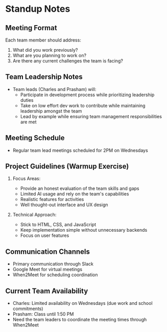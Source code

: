 # Standup Notes 
## Meeting Format
Each team member should address:
1. What did you work previously?
2. What are you planning to work on?
3. Are there any current challenges the team is facing?

## Team Leadership Notes
- Team leads (Charles and Prasham) will:
  - Participate in development process while prioritizing leadership duties
  - Take on low effort dev work to contribute while maintaining leadership amongst the team
  - Lead by example while ensuring team management responsibilities are met

## Meeting Schedule
- Regular team lead meetings scheduled for 2PM on Wednesdays

## Project Guidelines (Warmup Exercise)
1. Focus Areas:
   - Provide an honest evaluation of the team skills and gaps
   - Limited AI usage and rely on the team's capabilities
   - Realistic features for activities
   - Well thought-out interface and UX design

2. Technical Approach:
   - Stick to HTML, CSS, and JavaScript
   - Keep implementation simple without unnecessary backends
   - Focus on user features

## Communication Channels
- Primary communication through Slack
- Google Meet for virtual meetings
- When2Meet for scheduling coordination

## Current Team Availability
- Charles: Limited availability on Wednesdays (due work and school commitments)
- Prasham: Class until 1:50 PM
- Need the team leaders to coordinate the meeting times through When2Meet
